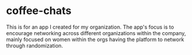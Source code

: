 # coffee-chats
This is for an app I created for my organization. The app's focus is to encourage networking across different organizations within the company, mainly focused on women within the orgs having the platform to network through randomization. 

